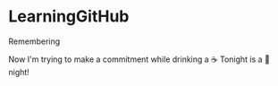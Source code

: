 # LearningGitHub
Remembering

Now I'm trying to make a commitment 
while drinking a :coffee:
Tonight is a :dancer: night!
